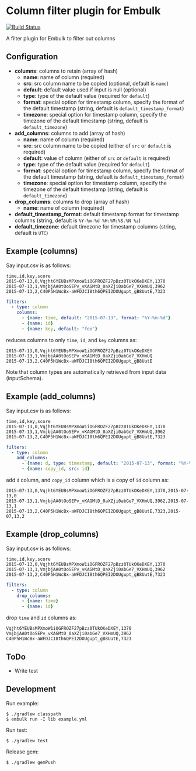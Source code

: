 # Column filter plugin for Embulk

[![Build Status](https://secure.travis-ci.org/sonots/embulk-filter-column.png?branch=master)](http://travis-ci.org/sonots/embulk-filter-column)

A filter plugin for Embulk to filter out columns

## Configuration

- **columns**: columns to retain (array of hash)
  - **name**: name of column (required)
  - **src**: src column name to be copied (optional, default is `name`)
  - **default**: default value used if input is null (optional)
  - **type**: type of the default value (required for `default`)
  - **format**: special option for timestamp column, specify the format of the default timestamp (string, default is `default_timestamp_format`)
  - **timezone**: special option for timestamp column, specify the timezone of the default timestamp (string, default is `default_timezone`)
- **add_columns**: columns to add (array of hash)
  - **name**: name of column (required)
  - **src**: src column name to be copied (either of `src` or `default` is required)
  - **default**: value of column (either of `src` or `default` is required)
  - **type**: type of the default value (required for `default`)
  - **format**: special option for timestamp column, specify the format of the default timestamp (string, default is `default_timestamp_format`)
  - **timezone**: special option for timestamp column, specify the timezone of the default timestamp (string, default is `default_timezone`)
- **drop_columns**: columns to drop (array of hash)
  - **name**: name of column (required)
- **default_timestamp_format**: default timestamp format for timestamp columns (string, default is `%Y-%m-%d %H:%M:%S.%N %z`)
- **default_timezone**: default timezone for timestamp columns (string, default is `UTC`)

## Example (columns)

Say input.csv is as follows:

```
time,id,key,score
2015-07-13,0,Vqjht6YEUBsMPXmoW1iOGFROZF27pBzz0TUkOKeDXEY,1370
2015-07-13,1,VmjbjAA0tOoSEPv_vKAGMtD_0aXZji0abGe7_VXHmUQ,3962
2015-07-13,2,C40P5H1WcBx-aWFDJCI8th6QPEI2DOUgupt_gB8UutE,7323
```

```yaml
filters:
  - type: column
    columns:
      - {name: time, default: "2015-07-13", format: "%Y-%m-%d"}
      - {name: id}
      - {name: key, default: "foo"}
```

reduces columns to only `time`, `id`, and `key` columns as:

```
2015-07-13,0,Vqjht6YEUBsMPXmoW1iOGFROZF27pBzz0TUkOKeDXEY
2015-07-13,1,VmjbjAA0tOoSEPv_vKAGMtD_0aXZji0abGe7_VXHmUQ
2015-07-13,2,C40P5H1WcBx-aWFDJCI8th6QPEI2DOUgupt_gB8UutE
```

Note that column types are automatically retrieved from input data (inputSchema).

## Example (add_columns)

Say input.csv is as follows:

```
time,id,key,score
2015-07-13,0,Vqjht6YEUBsMPXmoW1iOGFROZF27pBzz0TUkOKeDXEY,1370
2015-07-13,1,VmjbjAA0tOoSEPv_vKAGMtD_0aXZji0abGe7_VXHmUQ,3962
2015-07-13,2,C40P5H1WcBx-aWFDJCI8th6QPEI2DOUgupt_gB8UutE,7323
```

```yaml
filters:
  - type: column
    add_columns:
      - {name: d, type: timestamp, default: "2015-07-13", format: "%Y-%m-%d"}
      - {name: copy_id, src: id}
```

add `d` column, and `copy_id` column which is a copy of `id` column as:

```
2015-07-13,0,Vqjht6YEUBsMPXmoW1iOGFROZF27pBzz0TUkOKeDXEY,1370,2015-07-13,0
2015-07-13,1,VmjbjAA0tOoSEPv_vKAGMtD_0aXZji0abGe7_VXHmUQ,3962,2015-07-13,1
2015-07-13,2,C40P5H1WcBx-aWFDJCI8th6QPEI2DOUgupt_gB8UutE,7323,2015-07,13,2
```

## Example (drop_columns)

Say input.csv is as follows:

```
time,id,key,score
2015-07-13,0,Vqjht6YEUBsMPXmoW1iOGFROZF27pBzz0TUkOKeDXEY,1370
2015-07-13,1,VmjbjAA0tOoSEPv_vKAGMtD_0aXZji0abGe7_VXHmUQ,3962
2015-07-13,2,C40P5H1WcBx-aWFDJCI8th6QPEI2DOUgupt_gB8UutE,7323
```

```yaml
filters:
  - type: column
    drop_columns:
      - {name: time}
      - {name: id}
```

drop `time` and `id` columns as:

```
Vqjht6YEUBsMPXmoW1iOGFROZF27pBzz0TUkOKeDXEY,1370
VmjbjAA0tOoSEPv_vKAGMtD_0aXZji0abGe7_VXHmUQ,3962
C40P5H1WcBx-aWFDJCI8th6QPEI2DOUgupt_gB8UutE,7323
```

## ToDo

* Write test

## Development

Run example:

```
$ ./gradlew classpath
$ embulk run -I lib example.yml
```

Run test:

```
$ ./gradlew test
```

Release gem:

```
$ ./gradlew gemPush
```

